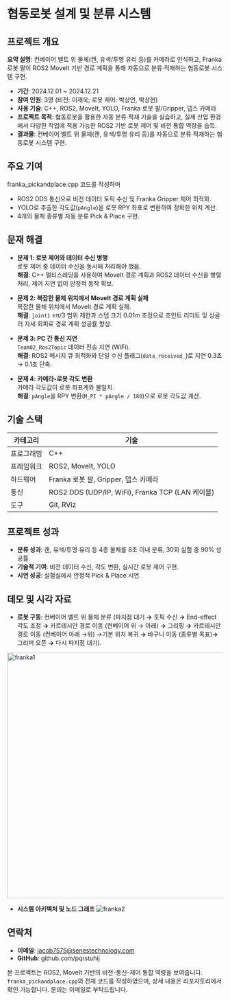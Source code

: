 # 협동로봇 설계 및 분류 시스템

## 프로젝트 개요

**요약 설명**: 컨베이어 벨트 위 물체(캔, 유색/투명 유리 등)를 카메라로 인식하고, Franka 로봇 팔이 ROS2 MoveIt 기반 경로 계획을 통해 자동으로 분류·적재하는 협동로봇 시스템 구현.

- **기간**: 2024.12.01 \~ 2024.12.21
- **참여 인원**: 3명 (비전: 이재욱; 로봇 제어: 박상언, 박상현)
- **사용 기술**: C++, ROS2, MoveIt, YOLO, Franka 로봇 팔/Gripper, 뎁스 카메라
- **프로젝트 목적**: 협동로봇을 활용한 자동 분류·적재 기술을 실습하고, 실제 산업 환경에서 다양한 작업에 적용 가능한 ROS2 기반 로봇 제어 및 비전 통합 역량을 습득.
- **결과물**: 컨베이어 벨트 위 물체(캔, 유색/투명 유리 등)를 자동으로 분류·적재하는 협동로봇 시스템 구현.

## 주요 기여 
franka_pickandplace.cpp 코드를 작성하며
- ROS2 DDS 통신으로 비전 데이터 토픽 수신 및 Franka Gripper 제어 최적화.
- YOLO로 추출한 각도값(`pAngle`)을 로봇 RPY 좌표로 변환하여 정확한 위치 계산.
- 4개의 물체 종류별 자동 분류 Pick & Place 구현.

## 문재 해결

- **문제 1: 로봇 제어와 데이터 수신 병행**\
  로봇 제어 중 데이터 수신을 동시에 처리해야 했음.\
  **해결**: C++ 멀티스레딩을 사용하여 MoveIt 경로 계획과 ROS2 데이터 수신을 병렬 처리, 제어 지연 없이 안정적 동작 확보.

- **문제 2: 복잡한 물체 위치에서 MoveIt 경로 계획 실패**\
  복잡한 물체 위치에서 MoveIt 경로 계획 실패.\
  **해결**: `joint1` ±π/3 범위 제한과 스텝 크기 0.01m 조정으로 조인트 리미트 및 싱귤러 자세 회피로 경로 계획 성공률 향상.

- **문제 3: PC 간 통신 지연**\
  `Team02_Ros2Topic` 데이터 전송 지연 (WiFi).\
  **해결**: ROS2 메시지 큐 최적화와 단일 수신 플래그(`data_received_`)로 지연 0.3초 → 0.1초 단축.

- **문제 4: 카메라-로봇 각도 변환**\
  카메라 각도값이 로봇 좌표계와 불일치.\
  **해결**: `pAngle`을 RPY 변환(`M_PI * pAngle / 180`)으로 로봇 각도값 계산.

## 기술 스택

| **카테고리** | **기술** |
| --- | --- |
| 프로그래밍 | C++ |
| 프레임워크 | ROS2, MoveIt, YOLO |
| 하드웨어 | Franka 로봇 팔, Gripper, 뎁스 카메라 |
| 통신 | ROS2 DDS (UDP/IP, WiFi), Franka TCP (LAN 케이블) |
| 도구 | Git, RViz |

## 프로젝트 성과

- **분류 성과**: 캔, 유색/투명 유리 등 4종 물체를 8초 이내 분류, 30회 실험 중 90% 성공률.
- **기술적 기여**: 비전 데이터 수신, 각도 변환, 실시간 로봇 제어 구현.
- **시연 성공**: 실험실에서 안정적 Pick & Place 시연.

## 데모 및 시각 자료

- **로봇 구동**: 컨베이어 벨트 위 물체 분류 (파지점 대기 **→** 토픽 수신 **→** End-effect 각도 조정 **→** 카르테시안 경로 이동 (컨베이어 위 → 아래)  **→** 그리핑 **→** 카르테시안 경로 이동 (컨베이어 아래 →위) →기본 위치 복귀 **→** 바구니 이동 (종류별 목표)**→**  그리퍼 오픈 **→** 다시 파지점 대기).
<img width="771" height="572" alt="franka1" src="https://github.com/user-attachments/assets/eb27af88-4505-4875-8719-68df2bcb5e89" />

  
- **시스템 아키텍처 및 노드 그래프**
![franka2](https://github.com/user-attachments/assets/a3121363-4dbe-4c16-b12f-dd7221a55747)

## 연락처

- **이메일**: jacob7575@senestechnology.com
- **GitHub**: github.com/pqrstuhij

본 프로젝트는 ROS2, MoveIt 기반의 비전-통신-제어 통합 역량을 보여줍니다. `franka_pickandplace.cpp`의 전체 코드를 작성하였으며, 상세 내용은 리포지토리에서 확인 가능합니다. 문의는 이메일로 부탁드립니다.
